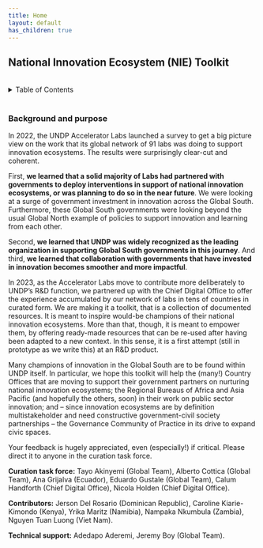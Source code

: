 ```yaml
---
title: Home
layout: default
has_children: true
---
```


<h2>
National Innovation Ecosystem (NIE) Toolkit
</h2>
  
<br/>

<!-- TABLE OF CONTENTS -->
<details>
  <summary>Table of Contents</summary>
  <ol>
    <li>
      <b>
        <a href="#background-and-purpose">
            Getting started
        </a>
      </b>
      <ul>
        <li>
            <a href="#background-and-purpose">
                Background and purpose
            </a>
        </li>
        <li>
            <a href="./Getting%20started/how-to-use-the-toolkit">How to use this toolkit </a>
        </li>
    </ul>
    </li>
    <li>
      <b>
        <a href="./Understanding%20and%20pitching%20NIE/README">Understanding and pitching National Innovation Ecosystem (NIE) </a>
       </b>
      <ul>
        <li>
            <a href="./Understanding%20and%20pitching%20NIE/Understanding%20NIE%20and%20PSI/Factsheet_understanding_NIE_PSI">Understanding National Innovation Ecosystem (NIE) and Public sector innovation (PSI) </a>
        </li>
        <li>
            <!-- <ul> -->
            <a href="./Understanding%20and%20pitching%20NIE/National Innovation%20ecosystem%20talking%20points%20and%20value%20proposition/Factsheet">National Innovation ecosystem talking points and value proposition</a>
        </li>
      </ul>
    </li>
    <li>
        <b><a href="./How%20to%20design%20an%20innovation%20policy/About%20designing%20an%20innovation%20policy">
            How to design an innovation policy
        </a></b>
        <ul>
            <li>
                <a href="./How%20to%20design%20an%20innovation%20policy/A%20step-by-step%20journey%20to%20a%20national%20innovation%20policy%20-%20Dominican%20Republic/Factsheet Dominican Republic Innovation Policy">
                    A step-by-step journey to a national innovation policy - Dominican Republic
                </a>
            </li>
        </ul>
    </li>
    <li>
        <b><a href="./How%20to%20incubate%20an%20innovation%20unit%20or%20lab/About%20incubating%20an%20innovation%20unit%20or%20lab">
            How to incubate an innovation unit or lab
        </a> </b>
        <ul>
            <li>
                <a href="./How%20to%20incubate%20an%20innovation%20unit%20or%20lab/Multistakeholder%20governance%20model%20for%20an%20innovation%20lab%20-%20Ecuador/Factsheet%20multistakeholder%20governance model_Ecuador">
                    Multistakeholder governance model for an innovation lab - Ecuador
                </a>
            </li>
            <li>
                <a href="./How%20to%20incubate%20an%20innovation%20unit%20or%20lab/Playbook%20for%20a%20digital%20innovation%20lab%20-%20Dominican%20Republic/Factsheet_Incubating_Labs_Dominican_Republic_Playbook">
                    Playbook for a digital innovation lab - Dominican Republic
                </a>
            </li>
            <li>
                <a href="./How%20to%20incubate%20an%20innovation%20unit%20or%20lab/TORs%20for%20a%20consultant%20to%20build%20up%20the%20National%20Innovation%20Center%20-%20Viet Nam/Factsheet_Incubating_Labs_Viet_Nam_National_Innovation_Center_TOR_consultant_presentation1">
                    Terms of Reference (TOR) for a consultant to build up the National Innovation Center - Viet Nam
                </a>
            </li>
        </ul>
    </li>
    <li>
        <b><a href="./How%20to%20upskill%20civil%20servants%20for%20innovation/About%20how%20to%20upskill%20civil%20servants">
            How to upskill civil servants for innovation
        </a></b>
        <ul>
            <li>
                <a href="./How%20to%20upskill%20civil%20servants%20for%20innovation/Data-to-policy%20navigator%20-%20Chief%20Digital%20Office/Factsheet">
                    Data-to-policy navigator - Chief Digital Office
                </a>
                <ul>
                </ul>
            </li>
            <li>
                <a href="./How%20to%20upskill%20civil%20servants%20for%20innovation/Digital%20Standards%20for%20development%20solutions%20-%20Chief%20Digital%20Office/Factsheet Digital Standards_CDO">
                    Digital Standards for development solutions - Chief Digital Office
                </a>
                <ul>
                </ul>
            </li>
            <li>
                <a href="./How%20to%20upskill%20civil%20servants%20for%20innovation/Digitising%20the%20induction%20process%20for%20civil%20servants%20-%20Namibia/Factsheet_Digitising_induction_civil_servants_Namibia">
                    Digitising the induction process for civil servants - Namibia
                </a>
                <ul>
                </ul>
            </li>
            <li>
                <a href="./How%20to%20upskill%20civil%20servants%20for%20innovation/Embedding%20innovation%20methods%20into%20the%20civil%20service%20-%20Namibia/Factsheet_Public_sector_innovation_toolkit_Namibia">
                    Embedding innovation methods into the civil service - Namibia
                </a>
            </li>
            <li>
                <a href="./How%20to%20upskill%20civil%20servants%20for%20innovation/Embedding%20innovation%20methods%20into%20the%20civil%20service%20via%20a%20course%20on%20ethics%20and%20integrity%20-%20Namibia/Factsheet_embedding_innovation_methods_via_course_ethics_Namibia">
                    Embedding innovation methods into the civil service via a course on ethics and integrity - Namibia
                </a>
            </li>
            <!-- <li>
                <a href="./How%20to%20upskill%20civil%20servants%20for%20innovation/Public Innovators%20Program%20Paraguay/Factsheet">
                    Public Innovators Program Paraguay
                </a>
            </li>
			-->
            <li>
                <a href="./How%20to%20upskill%20civil%20servants%20for%20innovation/MOOC%20public%20and%20social%20innovation%20concepts%20and%20tools%20-%20Ecuador/Factsheet">
                    MOOC public and social innovation concepts and tools - Ecuador
                </a>
            </li>
        </ul>
    </li>
    <li>
        <b><a href="./How%20to%20support%20a%20national%20innovation%20ecosystem/About%20supporting%20national%20innovation%20ecosystems">
            How to support a national innovation ecosystem
        </a></b>
        <ul>
            <li>
                <a href="./How%20to%20support%20a%20national%20innovation%20ecosystem/How%20to%20map%20a%20national%20innovation%20ecosystem%20-%20Kenya/Factsheet_Mapping_innovation_ecosystem_Kenya">
                    How to map a national innovation ecosystem - Kenya
                </a>
            </li>
            <li>
                <a href="./How%20to%20support%20a%20national%20innovation%20ecosystem/Innovators%20journey%20-%20Zambia/Factsheet_innovators_journey_Zambia">
                    Innovators journey - Zambia
                </a>
            </li>
            <li>
                <a href="./How%20to%20support%20a%20national%20innovation%20ecosystem/Online%20and%20collaborative%20mapping%20NIE%20-%20Ecuador/Factsheet">
                    Online and collaborative mapping NIE - Ecuador
                </a>
            </li>
        </ul>
    </li>
  </ol>
</details>

<br/>

### Background and purpose 

In 2022, the UNDP Accelerator Labs launched a survey to get a big picture view on the work that its global network of 91 labs was doing to support innovation ecosystems. The results were surprisingly clear-cut and coherent.  

First, **we learned that a solid majority of Labs had partnered with governments to deploy interventions in support of national innovation ecosystems, or was planning to do so in the near future**. We were looking at a surge of government investment in innovation across the Global South. Furthermore, these Global South governments were looking beyond the usual Global North example of policies to support innovation and learning from each other.  

Second, **we learned that UNDP was widely recognized as the leading organization in supporting Global South governments in this journey**. And third, **we learned that collaboration with governments that have invested in innovation becomes smoother and more impactful**.  

In 2023, as the Accelerator Labs move to contribute more deliberately to UNDP’s R&D function, we partnered up with the Chief Digital Office to offer the experience accumulated by our network of labs in tens of countries in curated form. We are making it a toolkit, that is a collection of documented resources. It is meant to inspire would-be champions of their national innovation ecosystems. More than that, though, it is meant to empower them, by offering ready-made resources that can be re-used after having been adapted to a new context. In this sense, it is a first attempt (still in prototype as we write this) at an R&D product.  

Many champions of innovation in the Global South are to be found within UNDP itself. In particular, we hope this toolkit will help the (many!) Country Offices that are moving to support their government partners on nurturing national innovation ecosystems; the Regional Bureaus of Africa and Asia Pacific (and hopefully the others, soon) in their work on public sector innovation; and – since innovation ecosystems are by definition multistakeholder and need constructive government-civil society partnerships – the Governance Community of Practice in its drive to expand civic spaces. 

Your feedback is hugely appreciated, even (especially!) if critical. Please direct it to anyone in the curation task force. 

**Curation task force:** Tayo Akinyemi (Global Team), Alberto Cottica (Global Team), Ana Grijalva (Ecuador), Eduardo Gustale (Global Team), Calum Handforth (Chief Digital Office), Nicola Holden (Chief Digital Office). 

**Contributors:** Jerson Del Rosario (Dominican Republic), Caroline Kiarie-Kimondo (Kenya), Yrika Maritz (Namibia), Nampaka Nkumbula (Zambia), Nguyen Tuan Luong (Viet Nam). 

**Technical support:** Adedapo Aderemi, Jeremy Boy (Global Team).

